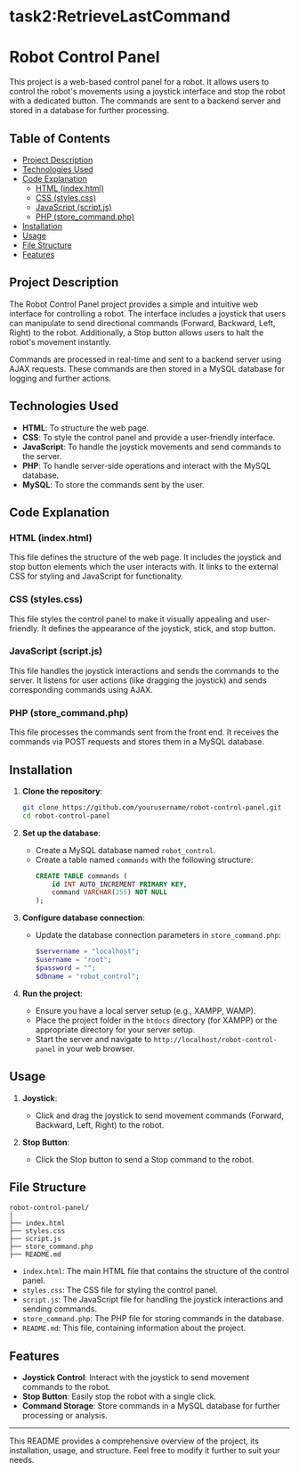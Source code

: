# task2:RetrieveLastCommand


# Robot Control Panel

This project is a web-based control panel for a robot. It allows users to control the robot's movements using a joystick interface and stop the robot with a dedicated button. The commands are sent to a backend server and stored in a database for further processing.

## Table of Contents
- [Project Description](#project-description)
- [Technologies Used](#technologies-used)
- [Code Explanation](#code-explanation)
  - [HTML (index.html)](#html-indexhtml)
  - [CSS (styles.css)](#css-stylescss)
  - [JavaScript (script.js)](#javascript-scriptjs)
  - [PHP (store_command.php)](#php-store_commandphp)
- [Installation](#installation)
- [Usage](#usage)
- [File Structure](#file-structure)
- [Features](#features)

## Project Description

The Robot Control Panel project provides a simple and intuitive web interface for controlling a robot. The interface includes a joystick that users can manipulate to send directional commands (Forward, Backward, Left, Right) to the robot. Additionally, a Stop button allows users to halt the robot's movement instantly.

Commands are processed in real-time and sent to a backend server using AJAX requests. These commands are then stored in a MySQL database for logging and further actions.

## Technologies Used

- **HTML**: To structure the web page.
- **CSS**: To style the control panel and provide a user-friendly interface.
- **JavaScript**: To handle the joystick movements and send commands to the server.
- **PHP**: To handle server-side operations and interact with the MySQL database.
- **MySQL**: To store the commands sent by the user.

## Code Explanation

### HTML (index.html)

This file defines the structure of the web page. It includes the joystick and stop button elements which the user interacts with. It links to the external CSS for styling and JavaScript for functionality.

### CSS (styles.css)

This file styles the control panel to make it visually appealing and user-friendly. It defines the appearance of the joystick, stick, and stop button.

### JavaScript (script.js)

This file handles the joystick interactions and sends the commands to the server. It listens for user actions (like dragging the joystick) and sends corresponding commands using AJAX.

### PHP (store_command.php)

This file processes the commands sent from the front end. It receives the commands via POST requests and stores them in a MySQL database.

## Installation

1. **Clone the repository**:
    ```sh
    git clone https://github.com/yourusername/robot-control-panel.git
    cd robot-control-panel
    ```

2. **Set up the database**:
    - Create a MySQL database named `robot_control`.
    - Create a table named `commands` with the following structure:
        ```sql
        CREATE TABLE commands (
            id INT AUTO_INCREMENT PRIMARY KEY,
            command VARCHAR(255) NOT NULL
        );
        ```

3. **Configure database connection**:
    - Update the database connection parameters in `store_command.php`:
        ```php
        $servername = "localhost";
        $username = "root";
        $password = "";
        $dbname = "robot_control";
        ```

4. **Run the project**:
    - Ensure you have a local server setup (e.g., XAMPP, WAMP).
    - Place the project folder in the `htdocs` directory (for XAMPP) or the appropriate directory for your server setup.
    - Start the server and navigate to `http://localhost/robot-control-panel` in your web browser.

## Usage

1. **Joystick**:
    - Click and drag the joystick to send movement commands (Forward, Backward, Left, Right) to the robot.

2. **Stop Button**:
    - Click the Stop button to send a Stop command to the robot.

## File Structure

```
robot-control-panel/
│
├── index.html
├── styles.css
├── script.js
├── store_command.php
├── README.md
```

- `index.html`: The main HTML file that contains the structure of the control panel.
- `styles.css`: The CSS file for styling the control panel.
- `script.js`: The JavaScript file for handling the joystick interactions and sending commands.
- `store_command.php`: The PHP file for storing commands in the database.
- `README.md`: This file, containing information about the project.

## Features

- **Joystick Control**: Interact with the joystick to send movement commands to the robot.
- **Stop Button**: Easily stop the robot with a single click.
- **Command Storage**: Store commands in a MySQL database for further processing or analysis.

---

This README provides a comprehensive overview of the project, its installation, usage, and structure. Feel free to modify it further to suit your needs.
